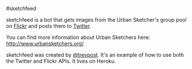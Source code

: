 #sketchfeed

sketchfeed is a bot that gets images from the Urban Sketcher's group pool on [Flickr](https://www.flickr.com/groups/urbansketches/pool/) and posts them to [Twitter](http://twitter.com/sketchfeed).

You can find more information about Urban Sketchers here: http://www.urbansketchers.org/

sketchfeed was created by [@trevpost](http://twitter.com/trevpost). It's an  example of how to use both the Twitter and Flickr APIs. It lives on Heroku.